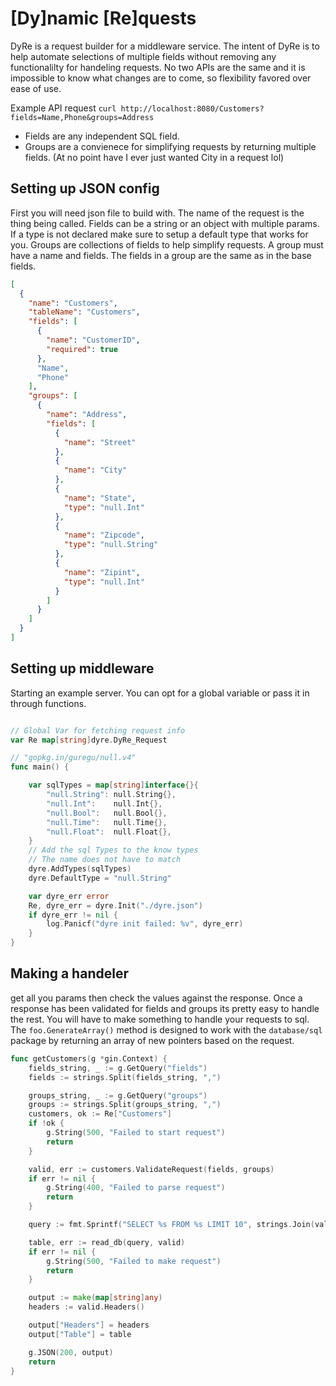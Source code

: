 # \[Dy\]namic \[Re\]quests

DyRe is a request builder for a middleware service. The intent of DyRe is to help automate selections of multiple fields without removing any functionalilty for handeling requests. No two APIs are the same and it is impossible to know what changes are to come, so flexibility favored over ease of use. 

Example API request
`curl http://localhost:8080/Customers?fields=Name,Phone&groups=Address`  
- Fields are any independent SQL field.
- Groups are a convienece for simplifying requests by returning multiple fields. (At no point have I ever just wanted City in a request lol)


## Setting up JSON config

First you will need json file to build with.
The name of the request is the thing being called.
Fields can be a string or an object with multiple params. 
If a type is not declared make sure to setup a default type that works for you. 
Groups are collections of fields to help simplify requests. A group must have a name and fields. 
The fields in a group are the same as in the base fields.

```json
[
  {
    "name": "Customers",
    "tableName": "Customers",
    "fields": [
      {
        "name": "CustomerID",
        "required": true
      },
      "Name",
      "Phone"
    ],
    "groups": [
      {
        "name": "Address",
        "fields": [
          {
            "name": "Street"
          },
          {
            "name": "City"
          },
          {
            "name": "State",
            "type": "null.Int"
          },
          {
            "name": "Zipcode",
            "type": "null.String"
          },
          {
            "name": "Zipint",
            "type": "null.Int"
          }
        ]
      }
    ]
  }
]

```


## Setting up middleware

Starting an example server. You can opt for a global variable or pass it in through functions.

```go

// Global Var for fetching request info
var Re map[string]dyre.DyRe_Request

// "gopkg.in/guregu/null.v4"
func main() {

	var sqlTypes = map[string]interface{}{
		"null.String": null.String{},
		"null.Int":    null.Int{},
		"null.Bool":   null.Bool{},
		"null.Time":   null.Time{},
		"null.Float":  null.Float{},
	}
    // Add the sql Types to the know types
    // The name does not have to match
	dyre.AddTypes(sqlTypes)
	dyre.DefaultType = "null.String"

	var dyre_err error
	Re, dyre_err = dyre.Init("./dyre.json")
	if dyre_err != nil {
		log.Panicf("dyre init failed: %v", dyre_err)
	}
}
```

## Making a handeler 
get all you params then check the values against the response. Once a response has been validated for fields and groups its pretty easy to handle the rest. You will have to make something to handle your requests to sql. The `foo.GenerateArray()` method is designed to work with the `database/sql` package by returning an array of new pointers based on the request. 

```go
func getCustomers(g *gin.Context) {
	fields_string, _ := g.GetQuery("fields")
	fields := strings.Split(fields_string, ",")

	groups_string, _ := g.GetQuery("groups")
	groups := strings.Split(groups_string, ",")
	customers, ok := Re["Customers"]
	if !ok {
		g.String(500, "Failed to start request")
		return
	}

	valid, err := customers.ValidateRequest(fields, groups)
	if err != nil {
		g.String(400, "Failed to parse request")
		return
	}

	query := fmt.Sprintf("SELECT %s FROM %s LIMIT 10", strings.Join(valid.SQLFields(), ", "), customers.TableName())

	table, err := read_db(query, valid)
	if err != nil {
		g.String(500, "Failed to make request")
		return
	}

	output := make(map[string]any)
	headers := valid.Headers()

	output["Headers"] = headers
	output["Table"] = table

	g.JSON(200, output)
	return
}
```

